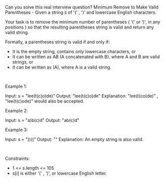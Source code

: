 Can you solve this real interview question? Minimum Remove to Make Valid Parentheses - Given a string s of '(' , ')' and lowercase English characters.

Your task is to remove the minimum number of parentheses ( '(' or ')', in any positions ) so that the resulting parentheses string is valid and return any valid string.

Formally, a parentheses string is valid if and only if:

 * It is the empty string, contains only lowercase characters, or
 * It can be written as AB (A concatenated with B), where A and B are valid strings, or
 * It can be written as (A), where A is a valid string.

 

Example 1:


Input: s = "lee(t(c)o)de)"
Output: "lee(t(c)o)de"
Explanation: "lee(t(co)de)" , "lee(t(c)ode)" would also be accepted.


Example 2:


Input: s = "a)b(c)d"
Output: "ab(c)d"


Example 3:


Input: s = "))(("
Output: ""
Explanation: An empty string is also valid.


 

Constraints:

 * 1 <= s.length <= 105
 * s[i] is either '(' , ')', or lowercase English letter.